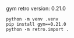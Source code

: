 gym retro version: 0.21.0

```
python -m venv .venv
pip install gym==0.21.0
python -m retro.import .
```
